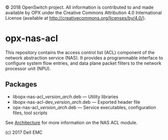 © 2018 OpenSwitch project. All information is contributed to and made available by OPX under the Creative Commons Attribution 4.0 International License (available at http://creativecommons.org/licenses/by/4.0/).

# opx-nas-acl
This repository contains the access control list (ACL) component of the network abstraction service (NAS). It provides a programmable interface to configure system flow entries, and data plane packet filters to the network processor unit (NPU).

## Packages
- libopx-nas-acl\_*version*\_*arch*.deb — Utility libraries  
- libopx-nas-acl-dev\_*version*\_*arch*.deb — Exported header file  
- opx-nas-acl\_*version*\_*arch*.deb — Service executables, configuration files, tool scripts

See [Architecture](https://github.com/open-switch/opx-docs/wiki/Architecture) for more information on the NAS ACL module.

(c) 2017 Dell EMC
